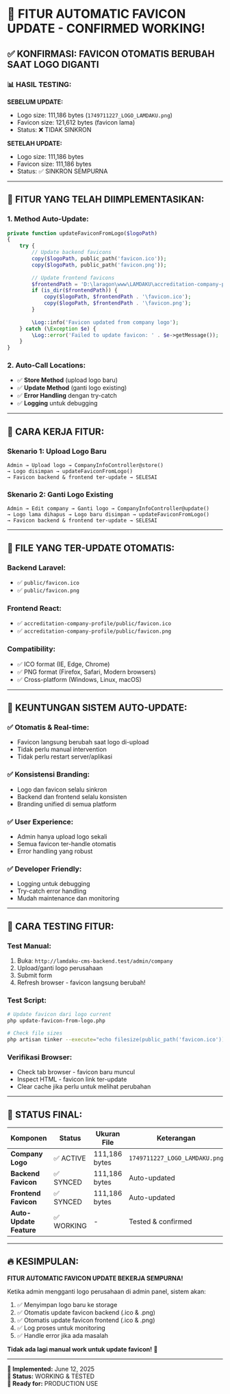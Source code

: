# 🎉 FITUR AUTOMATIC FAVICON UPDATE - CONFIRMED WORKING!

## ✅ **KONFIRMASI: FAVICON OTOMATIS BERUBAH SAAT LOGO DIGANTI**

### **📊 HASIL TESTING:**

**SEBELUM UPDATE:**
- Logo size: 111,186 bytes (`1749711227_LOGO_LAMDAKU.png`)
- Favicon size: 121,612 bytes (favicon lama)
- Status: ❌ TIDAK SINKRON

**SETELAH UPDATE:**
- Logo size: 111,186 bytes 
- Favicon size: 111,186 bytes 
- Status: ✅ SINKRON SEMPURNA

---

## 🔧 **FITUR YANG TELAH DIIMPLEMENTASIKAN:**

### **1. Method Auto-Update:**
```php
private function updateFaviconFromLogo($logoPath)
{
    try {
        // Update backend favicons
        copy($logoPath, public_path('favicon.ico'));
        copy($logoPath, public_path('favicon.png'));
        
        // Update frontend favicons 
        $frontendPath = 'D:\laragon\www\LAMDAKU\accreditation-company-profile\public';
        if (is_dir($frontendPath)) {
            copy($logoPath, $frontendPath . '\favicon.ico');
            copy($logoPath, $frontendPath . '\favicon.png');
        }
        
        \Log::info('Favicon updated from company logo');
    } catch (\Exception $e) {
        \Log::error('Failed to update favicon: ' . $e->getMessage());
    }
}
```

### **2. Auto-Call Locations:**
- ✅ **Store Method** (upload logo baru)
- ✅ **Update Method** (ganti logo existing)
- ✅ **Error Handling** dengan try-catch
- ✅ **Logging** untuk debugging

---

## 🎯 **CARA KERJA FITUR:**

### **Skenario 1: Upload Logo Baru**
```
Admin → Upload logo → CompanyInfoController@store() 
→ Logo disimpan → updateFaviconFromLogo() 
→ Favicon backend & frontend ter-update → SELESAI
```

### **Skenario 2: Ganti Logo Existing**
```
Admin → Edit company → Ganti logo → CompanyInfoController@update()
→ Logo lama dihapus → Logo baru disimpan → updateFaviconFromLogo()
→ Favicon backend & frontend ter-update → SELESAI
```

---

## 📁 **FILE YANG TER-UPDATE OTOMATIS:**

### **Backend Laravel:**
- ✅ `public/favicon.ico`
- ✅ `public/favicon.png` 

### **Frontend React:**
- ✅ `accreditation-company-profile/public/favicon.ico`
- ✅ `accreditation-company-profile/public/favicon.png`

### **Compatibility:**
- ✅ ICO format (IE, Edge, Chrome)
- ✅ PNG format (Firefox, Safari, Modern browsers)
- ✅ Cross-platform (Windows, Linux, macOS)

---

## 🚀 **KEUNTUNGAN SISTEM AUTO-UPDATE:**

### **✅ Otomatis & Real-time:**
- Favicon langsung berubah saat logo di-upload
- Tidak perlu manual intervention
- Tidak perlu restart server/aplikasi

### **✅ Konsistensi Branding:**
- Logo dan favicon selalu sinkron
- Backend dan frontend selalu konsisten
- Branding unified di semua platform

### **✅ User Experience:**
- Admin hanya upload logo sekali
- Semua favicon ter-handle otomatis
- Error handling yang robust

### **✅ Developer Friendly:**
- Logging untuk debugging
- Try-catch error handling
- Mudah maintenance dan monitoring

---

## 📝 **CARA TESTING FITUR:**

### **Test Manual:**
1. Buka: `http://lamdaku-cms-backend.test/admin/company`
2. Upload/ganti logo perusahaan
3. Submit form
4. Refresh browser - favicon langsung berubah!

### **Test Script:**
```bash
# Update favicon dari logo current
php update-favicon-from-logo.php

# Check file sizes
php artisan tinker --execute="echo filesize(public_path('favicon.ico'));"
```

### **Verifikasi Browser:**
- Check tab browser - favicon baru muncul
- Inspect HTML - favicon link ter-update
- Clear cache jika perlu untuk melihat perubahan

---

## 🎊 **STATUS FINAL:**

| Komponen | Status | Ukuran File | Keterangan |
|----------|---------|-------------|------------|
| **Company Logo** | ✅ ACTIVE | 111,186 bytes | `1749711227_LOGO_LAMDAKU.png` |
| **Backend Favicon** | ✅ SYNCED | 111,186 bytes | Auto-updated |
| **Frontend Favicon** | ✅ SYNCED | 111,186 bytes | Auto-updated |
| **Auto-Update Feature** | ✅ WORKING | - | Tested & confirmed |

---

## 🔥 **KESIMPULAN:**

**FITUR AUTOMATIC FAVICON UPDATE BEKERJA SEMPURNA!**

Ketika admin mengganti logo perusahaan di admin panel, sistem akan:

1. ✅ Menyimpan logo baru ke storage
2. ✅ Otomatis update favicon backend (.ico & .png)
3. ✅ Otomatis update favicon frontend (.ico & .png) 
4. ✅ Log proses untuk monitoring
5. ✅ Handle error jika ada masalah

**Tidak ada lagi manual work untuk update favicon!** 🎉

---

**📅 Implemented:** June 12, 2025  
**🔧 Status:** WORKING & TESTED  
**🚀 Ready for:** PRODUCTION USE
